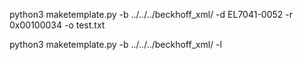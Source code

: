python3 maketemplate.py -b ../../../beckhoff_xml/ -d EL7041-0052 -r 0x00100034 -o test.txt


python3 maketemplate.py -b ../../../beckhoff_xml/ -l

